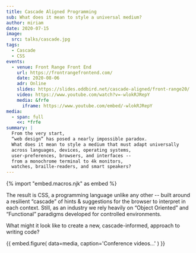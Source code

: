 ```yaml
---
title: Cascade Aligned Programming
sub: What does it mean to style a universal medium?
author: miriam
date: 2020-07-15
image:
  src: talks/cascade.jpg
tags:
  - Cascade
  - CSS
events:
  - venue: Front Range Front End
    url: https://frontrangefrontend.com/
    date: 2020-08-06
    adr: Online
    slides: https://slides.oddbird.net/cascade-aligned/front-range20/
    video: https://www.youtube.com/watch?v=-wlokRJRepY
    media: &frfe
      iframe: https://www.youtube.com/embed/-wlokRJRepY
media:
  - span: full
    <<: *frfe
summary: |
  From the very start,
  “web design” has posed a nearly impossible paradox.
  What does it mean to style a medium that must adapt universally
  across languages, devices, operating systems,
  user-preferences, browsers, and interfaces --
  from a monochrome terminal to 4k monitors,
  watches, braille-readers, and smart speakers?
---
```


{% import "embed.macros.njk" as embed %}

The result is CSS, a programming language unlike any other --
built around a resilient “cascade”
of hints & suggestions for the browser
to interpret in each context.
Still, as an industry
we rely heavily on “Object Oriented” and “Functional” paradigms
developed for controlled environments.

What might it look like to create a new,
cascade-informed, approach to writing code?

{{ embed.figure(
  data=media,
  caption='Conference videos...'
) }}
